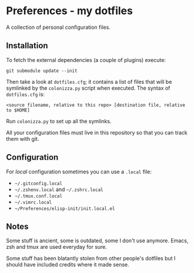 # Preferences - my dotfiles

A collection of personal configuration files.

## Installation

To fetch the external dependencies (a couple of plugins) execute:

``` shell
git submodule update --init
```

Then take a look at `dotfiles.cfg`; it contains a list of files that will be symlinked by the
`colonizza.py` script when executed. The syntax of `dotfiles.cfg` is:

```
<source filename, relative to this repo> [destination file, relative to $HOME]
```

Run `colonizza.py` to set up all the symlinks.

All your configuration files must live in this repository so that you can track them with git.

## Configuration

For *local* configuration sometimes you can use a `.local` file:

- `~/.gitconfig.local`
- `~/.zshenv.local` and `~/.zshrc.local`
- `~/.tmux.conf.local`
- `~/.vimrc.local`
- `~/Preferences/elisp-init/init.local.el`

## Notes

Some stuff is ancient, some is outdated, some I don't use anymore. Emacs, zsh and tmux are
used everyday for sure.

Some stuff has been blatantly stolen from other people's dotfiles but I should have included
credits where it made sense.
